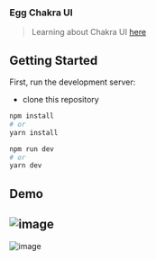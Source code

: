 ### Egg Chakra UI

> Learning about Chakra UI [here](https://egghead.io/courses/build-a-modern-user-interface-with-chakra-ui-fac68106)

## Getting Started

First, run the development server:
- clone this repository
```bash
npm install
# or
yarn install
```

```bash
npm run dev
# or
yarn dev
```

## Demo
![image](https://user-images.githubusercontent.com/65451957/194720762-21144d59-101b-445a-8e59-94ad35763062.png)
---
![image](https://user-images.githubusercontent.com/65451957/194720868-a4f350ec-301d-4844-bd8d-2281ff5c26f6.png)
